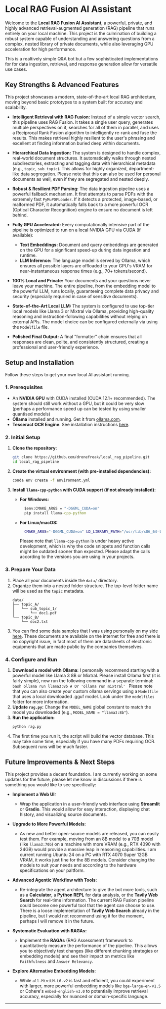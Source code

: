# Local RAG Fusion AI Assistant

Welcome to the **Local RAG Fusion AI Assistant**, a powerful, private, and highly advanced retrieval-augmented generation (RAG) pipeline that runs entirely on your local machine. This project is the culmination of building a robust system capable of understanding and answering questions from a complex, nested library of private documents, while also leveraging GPU acceleration for high performance.

This is a realtively simple Q&A bot but a few sophisticated implementations for for data ingestion, retrieval, and response generation allow for versatile use cases.

## Key Strengths & Advanced Features

This project showcases a modern, state-of-the-art local RAG architecture, moving beyond basic prototypes to a system built for accuracy and scalability.

- **Intelligent Retrieval with RAG Fusion:** Instead of a simple vector search, this pipeline uses RAG Fusion. It takes a single user query, generates multiple perspectives on it, searches for all of them in parallel, and uses a Reciprocal Rank Fusion algorithm to intelligently re-rank and fuse the results. This makes retrieval highly resilient to the user's phrasing and excellent at finding information buried deep within documents.

- **Hierarchical Data Ingestion:** The system is designed to handle complex, real-world document structures. It automatically walks through nested subdirectories, extracting and tagging data with hierarchical metadata (e.g., `topic`, `sub_topic`). This allows for highly organized, department-like data segregation. Please note that this can also be used for personal documents as well, even if they are segregated and nested deeply.

- **Robust & Resilient PDF Parsing:** The data ingestion pipeline uses a powerful fallback mechanism. It first attempts to parse PDFs with the extremely fast `PyMuPDFLoader`. If it detects a protected, image-based, or malformed PDF, it automatically falls back to a more powerful OCR (Optical Character Recognition) engine to ensure no document is left behind.

- **Fully GPU Accelerated:** Every computationally intensive part of the pipeline is optimized to run on a local NVIDIA GPU via CUDA (if available):
  - **Text Embeddings:** Document and query embeddings are generated on the GPU for a significant speed-up during data ingestion and runtime.
  - **LLM Inference:** The language model is served by Ollama, which ensures all possible layers are offloaded to your GPU's VRAM for near-instantaneous response times (e.g., 70+ tokens/second).

- **100% Local and Private:** Your documents and your questions never leave your machine. The entire pipeline, from the embedding model to the powerful LLM, runs locally, guaranteeing complete data privacy and security (especially requried in case of sensitive documents).

- **State-of-the-Art Local LLM:** The system is configured to use top-tier local models like Llama 3 or Mixtral via Ollama, providing high-quality reasoning and instruction-following capabilities without relying on external APIs. The model choice can be configured externally via using the `Modelfile` file.

- **Polished Final Output:** A final "formatter" chain ensures that all responses are clean, polite, and consistently structured, creating a professional and user-friendly experience.

## Setup and Installation

Follow these steps to get your own local AI assistant running.

### 1. Prerequisites

- An **NVIDIA GPU** with CUDA installed (CUDA 12.1+ recommended). The system should still work without a GPU, but it could be very slow (perhaps a performance speed up can be tested by using smaller quantised models)
- **Ollama** installed and running. Get it from [ollama.com](https://ollama.com).
- **Tesseract OCR Engine**. See installation instructions [here](https://tesseract-ocr.github.io/tessdoc/Installation.html).

### 2. Initial Setup

1.  **Clone the repository:**
    ```bash
    git clone https://github.com/dronefreak/local_rag_pipeline.git
    cd local_rag_pipeline
    ```
2.  **Create the virtual environment (with pre-installed dependencies):**
    ```bash
    conda env create -f environment.yml
    ```
3.  **Install `llama-cpp-python` with CUDA support (if not already installed):**
    - **For Windows:**

      ```cmd
        $env:CMAKE_ARGS = "-DGGML_CUDA=on"
        pip install llama-cpp-python

      ```

    - **For Linux/macOS:**
      ```bash
        CMAKE_ARGS="-DGGML_CUDA=on" LD_LIBRARY_PATH="/usr/lib/x86_64-linux-gnu"  pip install llama-cpp-python
      ```
      Please note that `llama-cpp-python` is under heavy active development, which is why the code snippets and function calls might be outdated sooner than expected. Please adapt the calls according to the versions you are using in your projects.

### 3. Prepare Your Data

1.  Place all your documents inside the `data/` directory.
2.  Organize them into a nested folder structure. The top-level folder name will be used as the `topic` metadata.
    ```
    data/
    ├── topic_A/
    │   └── sub_topic_1/
    │       └── doc1.pdf
    └── topic_B/
        └── doc2.txt
    ```
3.  You can find some data samples that I was using personally on my side [here](https://drive.google.com/file/d/1BCb1tkgav3gC7F9MxZhCyVYfnjZzpA7s/view?usp=sharing). These documents are available on the internet for free and there is no copyright issue, in fact most of them are datasheets of electronic equipments that are made public by the companies themselves.

### 4. Configure and Run

1.  **Download a model with Ollama:** I personally recommend starting with a powerful model like Llama 3 8B or Mixtral. Please install Ollama first (it is fairly simple), now run the following command in a separate terminal:
    `bash
ollama run llama3:8b # Or 'ollama run mixtral'
`
    Please note that you can also create your custom ollama servings using a `Modelfile` that uses a local downloaded .gguf model. Look under the `modelfiles` folder for more information.
2.  **Update `rag.py`:** Change the `MODEL_NAME` global constant to match the model you downloaded (e.g., `MODEL_NAME = "llama3:8b"`).
3.  **Run the application:**
    ```bash
    python rag.py
    ```
4.  The first time you run it, the script will build the vector database. This may take some time, especially if you have many PDFs requiring OCR. Subsequent runs will be much faster.

## Future Improvements & Next Steps

This project provides a decent foundation. I am currently working on some updates for the future, please let me know in discussions if there is something you would like to see specifically:

- **Implement a Web UI:**
  - Wrap the application in a user-friendly web interface using **Streamlit** or **Gradio**. This would allow for easy interaction, displaying chat history, and visualizing source documents.

- **Upgrade to More Powerful Models:**
  - As new and better open-source models are released, you can easily test them. For example, moving from an 8B model to a 70B model (like `llama3:70b`) on a machine with more VRAM (e.g., RTX 4090 with 24GB) would provide a massive leap in reasoning capabilities. I am current running Ubuntu 24 on a PC with RTX 4070 Super 12GB VRAM, it works just fine for the 8B models. Consider changing the models to suit your needs and according to the hardware specifications on your paltform.

- **Advanced Agentic Workflow with Tools:**
  - Re-integrate the agent architecture to give the bot more tools, such as a **Calculator**, a **Python REPL** for data analysis, or the **Tavily Web Search** for real-time information. The current RAG Fusion pipeline could become one powerful tool that the agent can choose to use. There is a loose implementation of **Tavily Web Search** already in the pipeline, but I would not recommend using it for the moment, perhaps I will remove it in the future.

- **Systematic Evaluation with RAGAs:**
  - Implement the **RAGAs** (RAG Assessment) framework to quantitatively measure the performance of the pipeline. This allows you to objectively test changes (like different chunking strategies or embedding models) and see their impact on metrics like `Faithfulness` and `Answer Relevancy`.

- **Explore Alternative Embedding Models:**
  - While `all-MiniLM-L6-v2` is fast and efficient, you could experiment with larger, more powerful embedding models like `bge-large-en-v1.5` or Cohere's `embed-english-v3.0` to potentially improve retrieval accuracy, especially for nuanced or domain-specific language.

---
